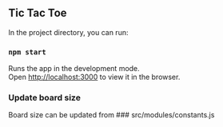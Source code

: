 ## Tic Tac Toe

In the project directory, you can run:

### `npm start`

Runs the app in the development mode.<br />
Open [http://localhost:3000](http://localhost:3000) to view it in the browser.

### Update board size

Board size can be updated from ### src/modules/constants.js
